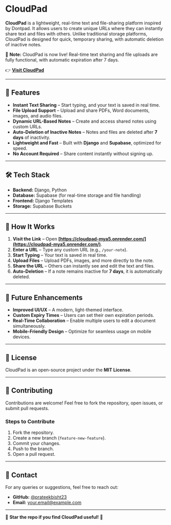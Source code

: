 # CloudPad

**CloudPad** is a lightweight, real-time text and file-sharing platform inspired by Dontpad. It allows users to create unique URLs where they can instantly share text and files with others. Unlike traditional storage platforms, CloudPad is designed for quick, temporary sharing, with automatic deletion of inactive notes.

🚨 **Note:** CloudPad is now live! Real-time text sharing and file uploads are fully functional, with automatic expiration after 7 days.

👉 **[Visit CloudPad](https://cloudpad-mya5.onrender.com/)**  

---

## 🚀 Features

- **Instant Text Sharing** – Start typing, and your text is saved in real time.  
- **File Upload Support** – Upload and share PDFs, Word documents, images, and audio files.  
- **Dynamic URL-Based Notes** – Create and access shared notes using custom URLs.  
- **Auto-Deletion of Inactive Notes** – Notes and files are deleted after **7 days** of inactivity.  
- **Lightweight and Fast** – Built with **Django** and **Supabase**, optimized for speed.  
- **No Account Required** – Share content instantly without signing up.  

---

## 🛠️ Tech Stack

- **Backend:** Django, Python  
- **Database:** Supabase (for real-time storage and file handling)  
- **Frontend:** Django Templates  
- **Storage:** Supabase Buckets  

---

## 📌 How It Works

1. **Visit the Link** – Open **[https://cloudpad-mya5.onrender.com/](https://cloudpad-mya5.onrender.com/)**.  
2. **Enter a URL** – Type any custom URL (e.g., `/your-note`).  
3. **Start Typing** – Your text is saved in real time.  
4. **Upload Files** – Upload PDFs, images, and more directly to the note.  
5. **Share the URL** – Others can instantly see and edit the text and files.  
6. **Auto-Deletion** – If a note remains inactive for **7 days**, it is automatically deleted.  

---

## 🎯 Future Enhancements

- **Improved UI/UX** – A modern, light-themed interface.  
- **Custom Expiry Times** – Users can set their own expiration periods.  
- **Real-Time Collaboration** – Enable multiple users to edit a document simultaneously.  
- **Mobile-Friendly Design** – Optimize for seamless usage on mobile devices.  

---

## 📜 License

CloudPad is an open-source project under the **MIT License**.

---

## 🤝 Contributing

Contributions are welcome! Feel free to fork the repository, open issues, or submit pull requests.

### Steps to Contribute

1. Fork the repository.  
2. Create a new branch (`feature-new-feature`).  
3. Commit your changes.  
4. Push to the branch.  
5. Open a pull request.  

---

## 📧 Contact

For any queries or suggestions, feel free to reach out:

- **GitHub:** [@prateekbisht23](https://github.com/prateekbisht23)  
- **Email:** [your.email@example.com](mailto:prateekbisht04@gmail.com)  

---

🌟 **Star the repo if you find CloudPad useful!** 🚀  
